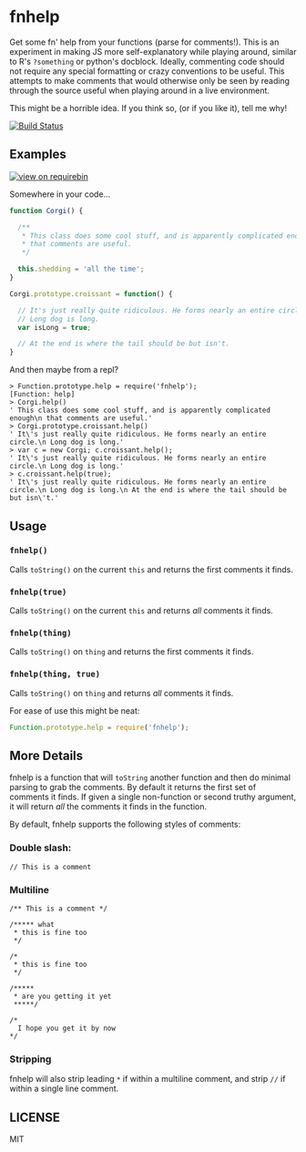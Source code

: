fnhelp
======

Get some fn' help from your functions (parse for comments!). This is an experiment in making JS more self-explanatory while playing around, similar to R's `?something` or python's docblock. Ideally, commenting code should not require any special formatting or crazy conventions to be useful. This attempts to make comments that would otherwise only be seen by reading through the source useful when playing around in a live environment.

This might be a horrible idea. If you think so, (or if you like it), tell me why!

[![Build Status](https://travis-ci.org/kirbysayshi/fnhelp.svg?branch=master)](https://travis-ci.org/kirbysayshi/fnhelp)

Examples
--------

[![view on requirebin](http://requirebin.com/badge.png)](http://requirebin.com/?gist=9719201)

Somewhere in your code...

```js
function Corgi() {

  /**
   * This class does some cool stuff, and is apparently complicated enough
   * that comments are useful.
   */

  this.shedding = 'all the time';
}

Corgi.prototype.croissant = function() {

  // It's just really quite ridiculous. He forms nearly an entire circle.
  // Long dog is long.
  var isLong = true;

  // At the end is where the tail should be but isn't.
}
```

And then maybe from a repl?

```
> Function.prototype.help = require('fnhelp');
[Function: help]
> Corgi.help()
' This class does some cool stuff, and is apparently complicated enough\n that comments are useful.'
> Corgi.prototype.croissant.help()
' It\'s just really quite ridiculous. He forms nearly an entire circle.\n Long dog is long.'
> var c = new Corgi; c.croissant.help();
' It\'s just really quite ridiculous. He forms nearly an entire circle.\n Long dog is long.'
> c.croissant.help(true);
' It\'s just really quite ridiculous. He forms nearly an entire circle.\n Long dog is long.\n At the end is where the tail should be but isn\'t.'
```

Usage
-----

### `fnhelp()`

Calls `toString()` on the current `this` and returns the first comments it finds.

### `fnhelp(true)`

Calls `toString()` on the current `this` and returns _all_ comments it finds.

### `fnhelp(thing)`

Calls `toString()` on `thing` and returns the first comments it finds.

### `fnhelp(thing, true)`

Calls `toString()` on `thing` and returns _all_ comments it finds.

For ease of use this might be neat:

```js
Function.prototype.help = require('fnhelp');
```

More Details
------------

fnhelp is a function that will `toString` another function and then do minimal parsing to grab the comments. By default it returns the first set of comments it finds. If given a single non-function or second truthy argument, it will return _all_ the comments it finds in the function.

By default, fnhelp supports the following styles of comments:

### Double slash:

```
// This is a comment
```

### Multiline
```
/** This is a comment */
```

```
/***** what
 * this is fine too
 */
```

```
/*
 * this is fine too
 */
```

```
/*****
 * are you getting it yet
 *****/
```

```
/*
  I hope you get it by now
*/
```

### Stripping

fnhelp will also strip leading `*` if within a multiline comment, and strip `//` if within a single line comment.


LICENSE
-------

MIT
